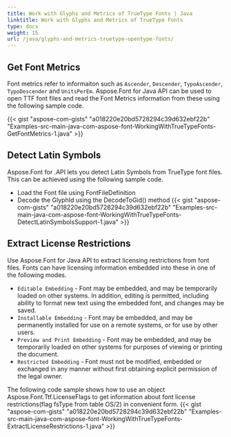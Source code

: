 ```yaml
---
title: Work with Glyphs and Metrics of TrueType Fonts | Java
linktitle: Work with Glyphs and Metrics of TrueType Fonts
type: docs
weight: 15
url: /java/glyphs-and-metrics-truetype-opentype-fonts/
---
```

## **Get Font Metrics**

Font metrics refer to informaiton such as `Ascender`, `Descender`, `TypoAscender`, `TypoDescender` and `UnitsPerEm`. Aspose.Font for Java API can be used to open TTF font files and read the Font Metrics information from these using the following sample code.

{{< gist "aspose-com-gists" "a018220e20bd5728294c39d632ebf22b" "Examples-src-main-java-com-aspose-font-WorkingWithTrueTypeFonts-GetFontMetrics-1.java" >}}

## **Detect Latin Symbols**
Aspose.Font for .API lets you detect Latin Symbols from TrueType font files. This can be achieved using the following sample code.

 * Load the Font file using FontFileDefinition
 * Decode the GlyphId using the DecodeToGid() method
 {{< gist "aspose-com-gists" "a018220e20bd5728294c39d632ebf22b" "Examples-src-main-java-com-aspose-font-WorkingWithTrueTypeFonts-DetectLatinSymbolsSupport-1.java" >}}

## **Extract License Restrictions**
Use Aspose.Font for Java API to extract licensing restrictions from font files. Fonts can have licensing information embedded into these in one of the following modes.

 * `Editable Embedding` - Font may be embedded, and may be temporarily loaded on other systems. In addition, editing is permitted, including ability to format new text using the embedded font, and changes may be saved.
 * `Installable Embedding` - Font may be embedded, and may be permanently installed for use on a remote systems, or for use by other users.
 * `Preview and Print Embedding` - Font may be embedded, and may be temporarily loaded on other systems for purposes of viewing or printing the document.
 * `Restricted Embedding` - Font must not be modified, embedded or exchanged in any manner without first obtaining explicit permission of the legal owner.

The following code sample shows how to use an object Aspose.Font.Ttf.LicenseFlags to get information about font license restrictions(flag fsType from table OS/2) in convenient form.
{{< gist "aspose-com-gists" "a018220e20bd5728294c39d632ebf22b" "Examples-src-main-java-com-aspose-font-WorkingWithTrueTypeFonts-ExtractLicenseRestrictions-1.java" >}}
